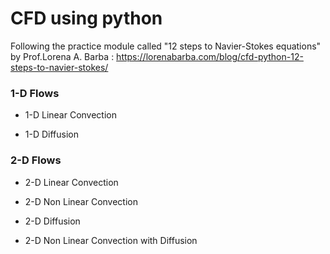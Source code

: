 # CFD using python
Following the practice module called "12 steps to Navier-Stokes equations" by Prof.Lorena A. Barba : https://lorenabarba.com/blog/cfd-python-12-steps-to-navier-stokes/

### 1-D Flows

- 1-D Linear Convection

- 1-D Diffusion

### 2-D Flows

- 2-D Linear Convection

- 2-D Non Linear Convection

- 2-D Diffusion

- 2-D Non Linear Convection with Diffusion
